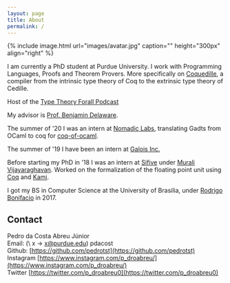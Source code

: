 ```yaml
---
layout: page
title: About
permalink: /
---
```


{% include image.html url="images/avatar.jpg" caption="" height="300px" align="right" %}

I am currently a PhD student at Purdue University. I work with Programming Languages,
Proofs and Theorem Provers. More specifically on
[Coquedille](https://github.com/pedrotst/coquedille), a
compiler from the intrinsic type theory of Coq to the extrinsic type theory of
Cedille.

Host of the [Type Theory Forall Podcast](https://www.typetheoryforall.com/)

My advisor is [Prof. Benjamin Delaware](https://www.cs.purdue.edu/homes/bendy/).

The summer of '20 I was an intern at [Nomadic Labs](https://nomadic-labs.com/),
translating Gadts from OCaml to coq for [coq-of-ocaml](https://github.com/clarus/coq-of-ocaml).

The summer of '19 I have been an intern at [Galois Inc.](https://galois.com/)

Before starting my PhD in '18 I was an intern at [Sifive](https://www.sifive.com/) under 
[Murali Vijayaraghavan](http://people.csail.mit.edu/vmurali/). Worked on the formalization
of the floating point unit using [Coq](https://coq.inria.fr/)
and [Kami](http://plv.csail.mit.edu/kami/).

I got my BS in Computer Science at the University of Brasilia, under 
[Rodrigo Bonifacio](https://rbonifacio.github.io/) in 2017.

## Contact
Pedro da Costa Abreu Júnior<br/>
Email: (\ x -> x@purdue.edu) pdacost<br/>
Github: [https://github.com/pedrotst](https://github.com/pedrotst)<br/>
Instagram [https://www.instagram.com/p_droabreu/](https://www.instagram.com/p_droabreu/)<br/>
Twitter [https://twitter.com/p_droabreu0](https://twitter.com/p_droabreu0)<br/>
